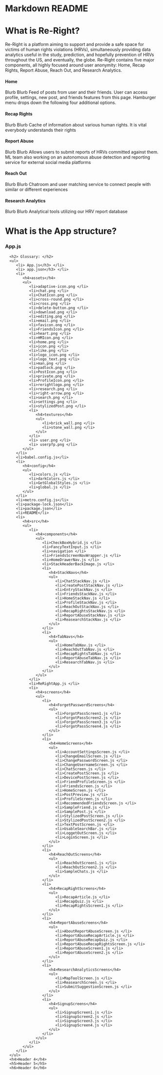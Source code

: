 <!DOCTYPE html>
<html>
   <body>
      <h1>Markdown README</h1>
      <h1>What is Re-Right?</h1>
         Re-Right is a platform aiming to support and provide a safe space for victims of human rights violations (HRVs), simultaneously providing data analytics useful in the study, prediction, and hopefully prevention of HRVs throughout the US, and eventually, the globe. Re-Right contains five major components, all highly focused around user anonymity: Home, Recap Rights, Report Abuse, Reach Out, and Research Analytics.


<h4>Home</h4>
Blurb Blurb
Feed of posts from user and their friends. User can access profile, settings, new post, and friends features from this page. Hamburger menu drops down the following four additional options.

<h4>Recap Rights</h4>
Blurb Blurb
Cache of information about various human rights. It is vital everybody understands their rights

<h4>Report Abuse</h4>
Blurb Blurb
Allows users to submit reports of HRVs committed against them. ML team also working on an autonomous abuse detection and reporting service for external social media platforms

<h4>Reach Out</h4>
Blurb Blurb
Chatroom and user matching service to connect people with similar or different experiences

<h4>Research Analytics</h4>
Blurb Blurb
Analytical tools utilizing our HRV report database

<h1>What is the App structure?</h1>
<h3>App.js</h3>
      
      <h2> Glossary: </h2>
      <ul>
         <li> App.js</h3> </li>
         <li> app.json</h3> </li>
         <li>
            <h4>assets</h4>
            <ul>
               <li>adaptive-icon.png </li>
               <li>chat.png </li>
               <li>ChatIcon.png </li>
               <li>cross-round.png </li>
               <li>cross.png </li>
               <li>delete-button.png </li>
               <li>download.png </li>
               <li>editing.png </li>
               <li>email.png </li>
               <li>favicon.ong </li>
               <li>FriendsIcon.png </li>
               <li>heart.png </li>
               <li>HMIcon.png </li>
               <li>home.png </li>
               <li>icon.png </li>
               <li>like.png </li>
               <li>logo_icon.png </li>
               <li>logo_text.png </li>
               <li>man.png </li>
               <li>padlock.png </li>
               <li>PostIcon.png </li>
               <li>private.png </li>
               <li>ProfileIcon.png </li>
               <li>rerightlogo.png </li>
               <li>research.png </li>
               <li>right-arrow.png </li>
               <li>search.png </li>
               <li>settings.png </li>
               <li>stylizedPost.png </li>
               <li>
                  <h4>textures</h4>
                  <ul>
                     <li>brick_wall.png </li>
                     <li>stone_wall.png </li>
                  </ul>
               </li>
               <li> user.png </li>
               <li> userpfp.png </li>
            </ul>
         </li>
         <li>babel.config.js</li>
         <li>
            <h4>config</h4>
            <ul>
               <li>colors.js </li>
               <li>darkColors.js </li>
               <li>GetGlobalStyles.js </li>
               <li>global.js </li>
            </ul>
         </li>
         <li>metro.config.js</li>
         <li>package-lock.json</li>
         <li>package.json</li>
         <li>README</li>
         <li>
            <h4>src</h4>
            <ul>
               <li>
                  <h4>components</h4>
                  <ul>
                     <li>CheckBoxHybrid.js </li>
                     <li>FancyTextInput.js </li>
                     <li>navigation </li>
                     <li>FriendsScreenNavWrapper.js </li>
                     <li>HomeDrawerNav.js </li>
                     <li>StackHeaderBackImage.js </li>
                     <li>
                        <h4>StackNavs</h4>
                        <ul>
                           <li>ChatStackNav.js </li>
                           <li>CreatePostStackNav.js </li>
                           <li>EntryStackNav.js </li>
                           <li>FriendsStackNav.js </li>
                           <li>HomeStackNav.js </li>
                           <li>ProfileStackNav.js </li>
                           <li>ReachOutStackNav.js </li>
                           <li>RecapRightsStackNav.js </li>
                           <li>ReportAbuseStackNav.js </li>
                           <li>ReasearchStackNav.js </li>
                        </ul>
                     </li>
                     <li>
                        <h4>TabNavs</h4>
                        <ul>
                           <li>HomeTabNav.js </li>
                           <li>ReachOutTabNav.js </li>
                           <li>RecapRightsTabNav.js </li>
                           <li>ReportAbuseTabNav.js </li>
                           <li>ResearchTabNav.js </li>
                        </ul>
                     </li>
                  </ul>
               </li>
               <li>ReRightApp.js </li>
               <li>
                  <h4>screens</h4>
                  <ul>
                     <li>
                        <h4>ForgetPasswordScreens</h4>
                        <ul>
                           <li>ForgotPassScreen1.js </li>
                           <li>ForgotPassScreen2.js </li>
                           <li>ForgotPassScreen3.js </li>
                           <li>ForgotPassScreen4.js </li>
                        </ul>
                     </li>
                     <li>
                        <h4>HomeScreens</h4>
                        <ul>
                           <li>AccountSettingsScreen.js </li>
                           <li>ChangeEmailScreen.js </li>
                           <li>ChangePasswordScreen.js </li>
                           <li>ChangeUsernameScreen.js </li>
                           <li>ChatScreen.js </li>
                           <li>CreatePostScreen.js </li>
                           <li>DevicePostScreen.js </li>
                           <li>FriendProfileScreen.js </li>
                           <li>FriendsScreen.js </li>
                           <li>HomeScreen.js </li>
                           <li>PostPreview.js </li>
                           <li>ProfileScreen.js </li>
                           <li>RecommendedFriendsScreen.js </li>
                           <li>SampleFriend.js </li>
                           <li>SamplePost.js </li>
                           <li>StylizedPostScreen.js </li>
                           <li>StylizedPostScreen2.js </li>
                           <li>TextPostScreen.js </li>
                           <li>UsableSearchBar.js </li>
                           <li>LoggetOutScreen.js </li>
                           <li>LoginScreen.js </li>
                        </ul>
                     </li>
                     <li>
                        <h4>ReachOutScreens</h4>
                        <ul>
                           <li>ReachOutScreen1.js </li>
                           <li>ReachOutScreen2.js </li>
                           <li>SampleChats.js </li>
                        </ul>
                     </li>
                     <li>
                        <h4>RecapRightScreens</h4>
                        <ul>
                           <li>RecapArticle.js </li>
                           <li>RecapQuiz.js </li>
                           <li>RecapRightsScreen1.js </li>
                        </ul>
                     </li>
                     <li>
                        <h4>ReportAbuseScreens</h4>
                        <ul>
                           <li>AboutReportAbuseScreen.js </li>
                           <li>ReportAbuseRecapArticle.js </li>
                           <li>ReportAbuseRecapQuiz.js </li>
                           <li>ReportAbuseRecapRightsScreen.js </li>
                           <li>ReportAbuseScreen1.js </li>
                           <li>ReportAbuseScreen2.js </li>
                        </ul>
                     </li>
                     <li>
                        <h4>ResearchAnalyticsScreens</h4>
                        <ul>
                           <li>MapToolScreen.js </li>
                           <li>ReasearchScreen.js </li>
                           <li>SubmitSuggestionScreen.js </li>
                        </ul>
                     </li>
                     <li>
                        <h4>SignupScreens</h4>
                        <ul>
                           <li>SignupScreen1.js </li>
                           <li>SignupScreen2.js </li>
                           <li>SignupScreen3.js </li>
                           <li>SignupScreen4.js </li>
                        </ul>
                     </li>
                  </ul>
               </li>
            </ul>
         </li>
      </ul>
      <h4>Header 4</h4>
      <h5>Header 5</h5>
      <h6>Header 6</h6>
   </body>
</html>

